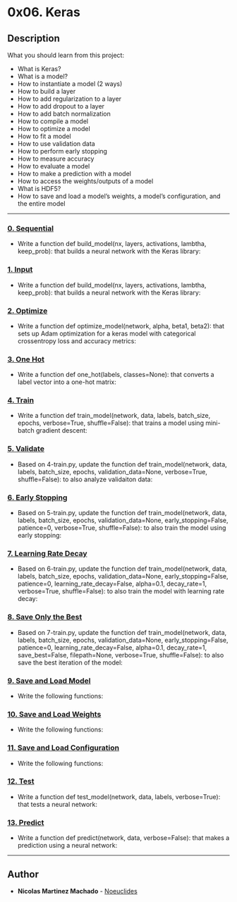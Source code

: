 # 0x06. Keras

## Description
What you should learn from this project:

* What is Keras?
* What is a model?
* How to instantiate a model (2 ways)
* How to build a layer
* How to add regularization to a layer
* How to add dropout to a layer
* How to add batch normalization
* How to compile a model
* How to optimize a model
* How to fit a model
* How to use validation data
* How to perform early stopping
* How to measure accuracy
* How to evaluate a model
* How to make a prediction with a model
* How to access the weights/outputs of a model
* What is HDF5?
* How to save and load a model’s weights, a model’s configuration, and the entire model

---

### [0. Sequential](./0-sequential.py)
* Write a function def build_model(nx, layers, activations, lambtha, keep_prob): that builds a neural network with the Keras library:


### [1. Input](./1-input.py)
* Write a function def build_model(nx, layers, activations, lambtha, keep_prob): that builds a neural network with the Keras library:


### [2. Optimize](./2-optimize.py)
* Write a function def optimize_model(network, alpha, beta1, beta2): that sets up Adam optimization for a keras model with categorical crossentropy loss and accuracy metrics:


### [3. One Hot](./3-one_hot.py)
* Write a function def one_hot(labels, classes=None): that converts a label vector into a one-hot matrix:


### [4. Train](./4-train.py)
* Write a function def train_model(network, data, labels, batch_size, epochs, verbose=True, shuffle=False): that trains a model using mini-batch gradient descent:


### [5. Validate](./5-train.py)
* Based on 4-train.py, update the function def train_model(network, data, labels, batch_size, epochs, validation_data=None, verbose=True, shuffle=False): to also analyze validaiton data:


### [6. Early Stopping](./6-train.py)
* Based on 5-train.py, update the function def train_model(network, data, labels, batch_size, epochs, validation_data=None, early_stopping=False, patience=0, verbose=True, shuffle=False): to also train the model using early stopping:


### [7. Learning Rate Decay](./7-train.py)
* Based on 6-train.py, update the function def train_model(network, data, labels, batch_size, epochs, validation_data=None, early_stopping=False, patience=0, learning_rate_decay=False, alpha=0.1, decay_rate=1, verbose=True, shuffle=False): to also train the model with learning rate decay:


### [8. Save Only the Best](./8-train.py)
* Based on 7-train.py, update the function def train_model(network, data, labels, batch_size, epochs, validation_data=None, early_stopping=False, patience=0, learning_rate_decay=False, alpha=0.1, decay_rate=1, save_best=False, filepath=None, verbose=True, shuffle=False): to also save the best iteration of the model:


### [9. Save and Load Model](./9-model.py)
* Write the following functions:


### [10. Save and Load Weights](./10-weights.py)
* Write the following functions:


### [11. Save and Load Configuration](./11-config.py)
* Write the following functions:


### [12. Test](./12-test.py)
* Write a function def test_model(network, data, labels, verbose=True): that tests a neural network:


### [13. Predict](./13-predict.py)
* Write a function def predict(network, data, verbose=False): that makes a prediction using a neural network:

---

## Author
* **Nicolas Martinez Machado** - [Noeuclides](https://github.com/Noeuclides)